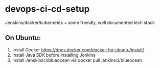 # devops-ci-cd-setup
Jenskins/docker/kubernetes + some friendly, well documented tech stack


## On Ubuntu: 
1. Install Docker https://docs.docker.com/docker-for-ubuntu/install/
2. Install Java SDK before installing Jenkins
3. Install Jenskinsci/blueocean via docker pull jenkinsci/blueocean
